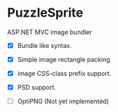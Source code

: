PuzzleSprite
============
ASP.NET MVC image bundler

- [x] Bundle like syntax.
- [x] Simple image rectangle packing
- [x] image CSS-class prefix support.
- [x] PSD support.
- [ ] OptiPNG (Not yet implemented)


